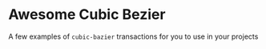 # Awesome Cubic Bezier

A few examples of `cubic-bazier` transactions for you to use in your projects
